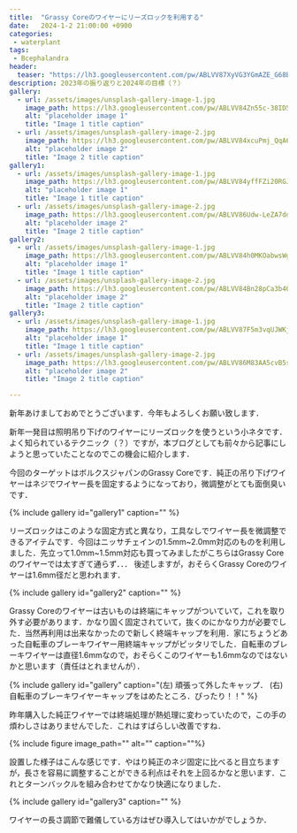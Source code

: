 ```yaml
---
title:  "Grassy Coreのワイヤーにリーズロックを利用する"
date:   2024-1-2 21:00:00 +0900
categories: 
 - waterplant
tags:
 - Bcephalandra
header:
  teaser: "https://lh3.googleusercontent.com/pw/ABLVV87XyVG3YGmAZE_G68B8CdqOtFClsCV23lcmLP9MeC8Zd_dsw9hmdKOydkr0CYp3ncqojrM_wnZpZac2CFEaz5gMNPpFV5jw5agnuAEssY7XwjbFp7tViBX1dLqpyvH1u9TjrtWc4A7TjXTjIeT1bG-X=w800-h532-s-no-gm?authuser=0"
description: 2023年の振り返りと2024年の目標（？）
gallery:
  - url: /assets/images/unsplash-gallery-image-1.jpg
    image_path: https://lh3.googleusercontent.com/pw/ABLVV84Zn55c-38ID520XCkeX8enWq-qBbBOm4PluovtHxKV_E0KI3z0uiaNMh_-7U8K-bui3k6MCrJlqdNaQJgeWM9lZvUn8ClrVmsX0Koq9VhnHuuH9WYgTPCw3BisROestevdazno0rTgCywjQ7GTygcS=w800-h532-s-no-gm?authuser=0
    alt: "placeholder image 1"
    title: "Image 1 title caption"
  - url: /assets/images/unsplash-gallery-image-2.jpg
    image_path: https://lh3.googleusercontent.com/pw/ABLVV84xcuPmj_QqA6O8HAsVYVR8nkhIR6b-C2y8_ujp_bDAjgdOwZbvEqmY7hfzPPl6seao05JSm7DGD-b0FApHDtDd2cRXYI60eF8wS9K4WXQS2lf2jKmkutiyeic103aNMPo7Zy4rACMYJ1J3vITTk24J=w800-h532-s-no-gm?authuser=0
    alt: "placeholder image 2"
    title: "Image 2 title caption"
gallery1:
  - url: /assets/images/unsplash-gallery-image-1.jpg
    image_path: https://lh3.googleusercontent.com/pw/ABLVV84yffFZi20RGJ9XKOzSuvoviTS7Ii3eH2LG9TBFJhgTu_TFrDMqfg5tpFxdmfHkOVp3NYtpxar6ad5NduXMW_7xGZKnqmbWQlvNwUse8Ci-WaVlXWE_-ZDTWw6MrvtjQD177uHjD8xM4F4TScI0ZD-x=w800-h532-s-no-gm?authuser=0
    alt: "placeholder image 1"
    title: "Image 1 title caption"
  - url: /assets/images/unsplash-gallery-image-2.jpg
    image_path: https://lh3.googleusercontent.com/pw/ABLVV86Udw-LeZA7ddEbaKp17QI6ybjUtM9r2W5M9eIf6Ajse29QVRPyzdQwuE8GaZtnYQaRg4WPf2mlpYIqrDCqWY9m3Cktrp_ByixMZukSlTZhe6rm3Dmt58k1u97jFW9XTC4OlQNh_zpSVvBkPFekTZ5A=w800-h532-s-no-gm?authuser=0
    alt: "placeholder image 2"
    title: "Image 2 title caption"
gallery2:
  - url: /assets/images/unsplash-gallery-image-1.jpg
    image_path: https://lh3.googleusercontent.com/pw/ABLVV84h0MKOabwsWgWLi4pwuQbLuBEP-ATalRbpGl1g8MlZ-41tXaGP1ukcVjKH1rEEq7fkmeWjG7-XXzm74HZgVmdl1BpyiPYaTD-MF1TcOSOxuFPB9gWfN621CDlne8jrog5qJ8aBW_4zuH3EISLF4oBH=w800-h532-s-no-gm?authuser=0
    alt: "placeholder image 1"
    title: "Image 1 title caption"
  - url: /assets/images/unsplash-gallery-image-2.jpg
    image_path: https://lh3.googleusercontent.com/pw/ABLVV84Bn28pCa3b4QHDPRtL384A6KYVYzVYGxhl91pyyhPs-VE5aClMpsBSmHD1HfJfhbFnM2oyr6qMKA0v7jXJwqEmLeT36h1I2PJx5Mp9j1ZhyNOY49y5AYc0CrSoYfXzmUi9PKO1TTSgHeH8KSDl96CQ=w800-h532-s-no-gm?authuser=0
    alt: "placeholder image 2"
    title: "Image 2 title caption"
gallery3:
  - url: /assets/images/unsplash-gallery-image-1.jpg
    image_path: https://lh3.googleusercontent.com/pw/ABLVV87F5m3vqUJWKj8_lfIQEhdL1_aH62wdT_w1CE2G2dblQ9sSXKxSFbP7MzR7lAvasxsOR_oyJ8MMzxldrsugDAp0Th_nCsmQ-k8dWGaGdU4wk5yE-_JZI3chSvaqqsD01X3qbIoY7hjQt06owmoBxaK3=w800-h532-s-no-gm?authuser=0
    alt: "placeholder image 1"
    title: "Image 1 title caption"
  - url: /assets/images/unsplash-gallery-image-2.jpg
    image_path: https://lh3.googleusercontent.com/pw/ABLVV86M83AA5cvB5sxqrAimyYUHbRh6SlUaaLTnFQaaMBUc_3zgek_yZdEoamWE2_xy6wqdSm3yx4D8yae7sX1bcB65h2TOlzgmFcjLQmZSG5KjXmM-GAUJIdwC2XdifBQiRvGeV2GaxuyQkDwHaOd2XBIx=w800-h532-s-no-gm?authuser=0
    alt: "placeholder image 2"
    title: "Image 2 title caption"

---
```


新年あけましておめでとうございます．今年もよろしくお願い致します．

新年一発目は照明吊り下げのワイヤーにリーズロックを使うという小ネタです．よく知られているテクニック（？）ですが，本ブログとしても前々から記事にしようと思っていたことなのでこの機会に紹介します．

今回のターゲットはボルクスジャパンのGrassy Coreです．純正の吊り下げワイヤーはネジでワイヤー長を固定するようになっており，微調整がとても面倒臭いです．

{% include gallery id="gallery1" caption="" %}

リーズロックはこのような固定方式と異なり，工具なしでワイヤー長を微調整できるアイテムです．今回はニッサチェインの1.5mm~2.0mm対応のものを利用しました．先立って1.0mm~1.5mm対応も買ってみましたがこちらはGrassy Coreのワイヤーでは太すぎて通らず．．． 後述しますが，おそらくGrassy Coreのワイヤーは1.6mm径だと思われます．

{% include gallery id="gallery2" caption="" %}

Grassy Coreのワイヤーは古いものは終端にキャップがついていて，これを取り外す必要があります．かなり固く固定されていて，抜くのにかなり力が必要でした．当然再利用は出来なかったので新しく終端キャップを利用．家にちょうどあった自転車のブレーキワイヤー用終端キャップがピッタリでした．自転車のブレーキワイヤーは直径1.6mmなので，おそらくこのワイヤーも1.6mmなのではないかと思います（責任はとれませんが）．

{% include gallery id="gallery" caption="(左) 頑張って外したキャップ． (右) 自転車のブレーキワイヤーキャップをはめたところ．ぴったり！！" %}

昨年購入した純正ワイヤーでは終端処理が熱処理に変わっていたので，この手の煩わしさはありませんでした．これはすばらしい改善ですね．

{% include figure image_path="" alt="" caption=""%}

設置した様子はこんな感じです．やはり純正のネジ固定に比べると目立ちますが，長さを容易に調整することができる利点はそれを上回るかなと思います．これとターンバックルを組み合わせてかなり快適になりました．

{% include gallery id="gallery3" caption="" %}

ワイヤーの長さ調節で難儀している方はぜひ導入してはいかがでしょうか．




